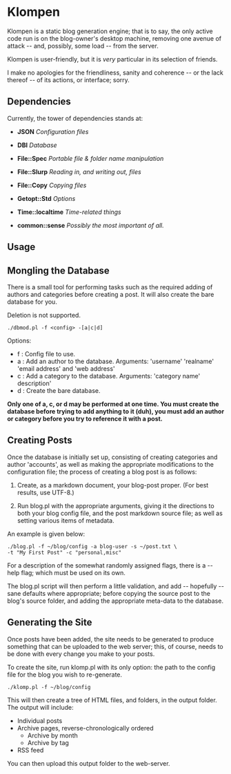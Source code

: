 # Klompen

Klompen is a static blog generation engine; that is to say, the only
active code run is on the blog-owner's desktop machine, removing one
avenue of attack -- and, possibly, some load -- from the server.

Klompen is user-friendly, but it is *very* particular in its selection
of friends.

I make no apologies for the friendliness, sanity and coherence -- or
the lack thereof -- of its actions, or interface; sorry.

## Dependencies

Currently, the tower of dependencies stands at:

- **JSON**
   *Configuration files*

- **DBI**
   *Database*

- **File::Spec**
   *Portable file & folder name manipulation*

- **File::Slurp**
   *Reading in, and writing out, files*

- **File::Copy**
   *Copying files*

- **Getopt::Std**
   *Options*

- **Time::localtime**
   *Time-related things*

- **common::sense**
   *Possibly the most important of all.*

## Usage

## Mongling the Database

There is a small tool for performing tasks such as the required adding
of authors and categories before creating a post. It will also create
the bare database for you.

Deletion is not supported.

    ./dbmod.pl -f <config> -[a|c|d]

Options:

- f : Config file to use.
- a : Add an author to the database. Arguments: 'username' 'realname'
  'email address' and 'web address'
- c : Add a category to the database. Arguments: 'category name'
  description'
- d : Create the bare database.

**Only one of a, c, or d may be performed at one time. You must create
the database before trying to add anything to it (duh), you must add
an author or category before you try to reference it with a post.**

## Creating Posts

Once the database is initially set up, consisting of creating
categories and author 'accounts', as well as making the appropriate
modifications to the configuration file; the process of creating a
blog post is as follows:

1. Create, as a markdown document, your blog-post proper. (For best
results, use UTF-8.)

2. Run blog.pl with the appropriate arguments, giving it the
directions to both your blog config file, and the post markdown source
file; as well as setting various items of metadata.

An example is given below:


    ./blog.pl -f ~/blog/config -a blog-user -s ~/post.txt \
    -t "My First Post" -c "personal,misc"

For a description of the somewhat randomly assigned flags, there is a
--help flag; which must be used on its own.

The blog.pl script will then perform a little validation, and add --
hopefully -- sane defaults where appropriate; before copying the
source post to the blog's source folder, and adding the appropriate
meta-data to the database.

## Generating the Site

Once posts have been added, the site needs to be generated to produce
something that can be uploaded to the web server; this, of course,
needs to be done with every change you make to your posts.

To create the site, run klomp.pl with its only option: the path to
the config file for the blog you wish to re-generate.

    ./klomp.pl -f ~/blog/config

This will then create a tree of HTML files, and folders, in the output
folder. The output will include:

+ Individual posts
+ Archive pages, reverse-chronologically ordered
  - Archive by month
  - Archive by tag
+ RSS feed

You can then upload this output folder to the web-server.
